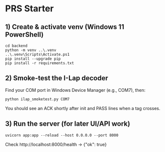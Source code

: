 # PRS Starter

## 1) Create & activate venv (Windows 11 PowerShell)
```
cd backend
python -m venv ..\.venv
..\.venv\Scripts\Activate.ps1
pip install --upgrade pip
pip install -r requirements.txt
```

## 2) Smoke-test the I-Lap decoder
Find your COM port in Windows Device Manager (e.g., COM7), then:
```
python ilap_smoketest.py COM7
```
You should see an ACK shortly after init and PASS lines when a tag crosses.

## 3) Run the server (for later UI/API work)
```
uvicorn app:app --reload --host 0.0.0.0 --port 8000
```
Check http://localhost:8000/health → {"ok": true}
